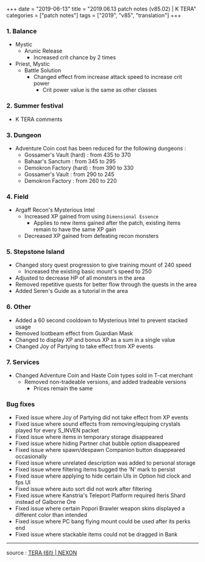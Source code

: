 +++
date = "2019-06-13"
title = "2019.06.13 patch notes (v85.02) | K TERA"
categories = ["patch notes"]
tags = ["2019", "v85", "translation"]
+++

### 1. Balance
- Mystic
  - Arunic Release
    - Increased crit chance by 2 times
- Priest, Mystic
  - Battle Solution
    - Changed effect from increase attack speed to increase crit power
      - Crit power value is the same as other classes

### 2. Summer festival
- K TERA comments

### 3. Dungeon
- Adventure Coin cost has been reduced for the following dungeons :
  - Gossamer's Vault (hard) : from 435 to 370
  - Bahaar's Sanctum : from 345 to 295
  - Demokron Factory (hard) : from 390 to 330
  - Gossamer's Vault : from 290 to 245
  - Demokron Factory : from 260 to 220

### 4. Field
- Argaff Recon's Mysterious Intel
  - Increased XP gained from using `Dimensional Essence`
    - Applies to new items gained after the patch, existing items remain to have the same XP gain
  - Decreased XP gained from defeating recon monsters

### 5. Stepstone Island
- Changed story quest progression to give training mount of 240 speed
  - Increased the existing basic mount's speed to 250
- Adjusted to decrease HP of all monsters in the area
- Removed repetitive quests for better flow through the quests in the area
- Added Seren's Guide as a tutorial in the area

### 6. Other
- Added a 60 second cooldown to Mysterious Intel to prevent stacked usage
- Removed lootbeam effect from Guardian Mask
- Changed to display XP and bonus XP as a sum in a single value
- Changed Joy of Partying to take effect from XP events

### 7. Services
- Changed Adventure Coin and Haste Coin types sold in T-cat merchant
  - Removed non-tradeable versions, and added tradeable versions
    - Prices remain the same

### Bug fixes
- Fixed issue where Joy of Partying did not take effect from XP events
- Fixed issue where sound effects from removing/equiping crystals played for every S_INVEN packet
- Fixed issue where items in temporary storage disappeared
- Fixed issue where hiding Partner chat bubble option disappeared
- Fixed issue where spawn/despawn Companion button disappeared occasionally
- Fixed issue where unrelated description was added to personal storage
- Fixed issue where filtering items bugged the 'N' mark to persist
- Fixed issue where applying to hide certain UIs in Option hid clock and fps UI
- Fixed issue where auto sort did not work after filtering
- Fixed issue where Kanstria's Teleport Platform required Iteris Shard instead of Galborne Ore
- Fixed issue where certain Popori Brawler weapon skins displayed a different color than intended
- Fixed issue where PC bang flying mount could be used after its perks end
- Fixed issue where stackable items could not be dragged in Bank

----

source : [TERA 테라 | NEXON](http://tera.nexon.com/news/update/view.aspx?n4articlesn=396)
